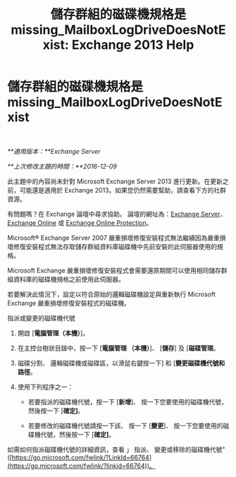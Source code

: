 ﻿---
title: '儲存群組的磁碟機規格是 missing_MailboxLogDriveDoesNotExist: Exchange 2013 Help'
TOCTitle: 儲存群組的磁碟機規格是 missing_MailboxLogDriveDoesNotExist
ms:assetid: fe210f29-60cb-4d34-877e-1356a21dc02a
ms:mtpsurl: https://technet.microsoft.com/zh-tw/library/ms.exch.setupreadiness.mailboxlogdrivedoesnotexist(v=EXCHG.150)
ms:contentKeyID: 50474687
ms.date: 05/21/2018
mtps_version: v=EXCHG.150
ms.translationtype: MT
---

# 儲存群組的磁碟機規格是 missing\_MailboxLogDriveDoesNotExist

 

_**適用版本：**Exchange Server_

_**上次修改主題的時間：**2016-12-09_

此主題中的內容尚未針對 Microsoft Exchange Server 2013 進行更新。在更新之前，可能還是適用於 Exchange 2013。如果您仍然需要幫助，請查看下方的社群資源。

有問題嗎？在 Exchange 論壇中尋求協助。 論壇的網址為：[Exchange Server](https://go.microsoft.com/fwlink/p/?linkid=60612)、 [Exchange Online](https://go.microsoft.com/fwlink/p/?linkid=267542) 或 [Exchange Online Protection](https://go.microsoft.com/fwlink/p/?linkid=285351)。

Microsoft® Exchange Server 2007 嚴重損壞修復安裝程式無法繼續因為嚴重損壞修復安裝程式無法存取儲存群組資料庫磁碟機中先前安裝的此伺服器使用的規格。

Microsoft Exchange 嚴重損壞修復安裝程式會需要還原期間可以使用相同儲存群組資料庫的磁碟機規格之前使用此伺服器。

若要解決此情況下，設定以符合原始的邏輯磁碟機設定與重新執行 Microsoft Exchange 嚴重損壞修復安裝程式的磁碟機。

指派或變更的磁碟機代號

1.  開啟 \[**電腦管理（本機）**\]。

2.  在主控台樹狀目錄中，按一下 \[**電腦管理 （本機）**\]、 \[**儲存**\] 及 \[**磁碟管理**。

3.  磁碟分割、 邏輯磁碟機或磁碟區，以滑鼠右鍵按一下\] 和 \[**變更磁碟機代號和路徑**。

4.  使用下列程序之一：
    
      - 若要指派的磁碟機代號，按一下 \[**新增**\]、 按一下您要使用的磁碟機代號，然後按一下 \[**確定\]**。
    
      - 若要修改的磁碟機代號請按一下該、 按一下 \[**變更**\]、 按一下您要使用的磁碟機代號，然後按一下 \[**確定\]**。

如需如何指派磁碟機代號的詳細資訊，查看 」 指派、 變更或移除的磁碟機代號"([https://go.microsoft.com/fwlink/?LinkId=66764](https://go.microsoft.com/fwlink/?linkid=66764))。

